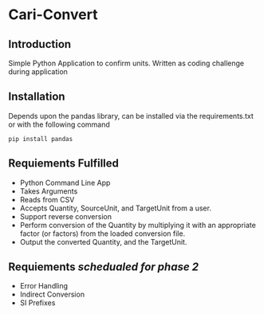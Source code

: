 # Cari-Convert
## Introduction
Simple Python Application to confirm units. Written as coding challenge during application

## Installation
Depends upon the pandas library, can be installed via the requirements.txt or with the following command

`pip install pandas`


## Requiements Fulfilled
- Python Command Line App
- Takes Arguments
- Reads from CSV
- Accepts Quantity, SourceUnit, and TargetUnit from a user.
- Support reverse conversion
- Perform conversion of the Quantity by multiplying it with an appropriate factor (or factors) from the loaded conversion file.
- Output the converted Quantity, and the TargetUnit.

## Requiements *schedualed for phase 2*
- Error Handling
- Indirect Conversion
- SI Prefixes

